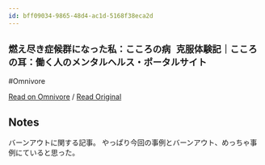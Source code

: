 ```yaml
---
id: bff09034-9865-48d4-ac1d-5168f38eca2d
---
```


## `燃え尽き症候群になった私：こころの病 克服体験記｜こころの耳：働く人のメンタルヘルス・ポータルサイト`
#Omnivore

[Read on Omnivore](https://omnivore.app/me/-1914f72bb21) / [Read Original](https://kokoro.mhlw.go.jp/over/867/)

## Notes

バーンアウトに関する記事。
やっぱり今回の事例とバーンアウト、めっちゃ事例にていると思った。

